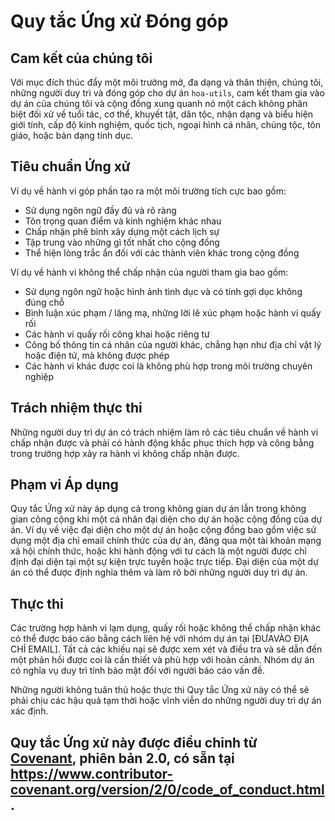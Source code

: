 # Quy tắc Ứng xử Đóng góp

## Cam kết của chúng tôi

Với mục đích thúc đẩy một môi trường mở, đa dạng và thân thiện, chúng tôi, những người duy trì và đóng góp cho dự án `hoa-utils`, cam kết tham gia vào dự án của chúng tôi và cộng đồng xung quanh nó một cách không phân biệt đối xử về tuổi tác, cơ thể, khuyết tật, dân tộc, nhận dạng và biểu hiện giới tính, cấp độ kinh nghiệm, quốc tịch, ngoại hình cá nhân, chủng tộc, tôn giáo, hoặc bản dạng tính dục.

## Tiêu chuẩn Ứng xử

Ví dụ về hành vi góp phần tạo ra một môi trường tích cực bao gồm:

* Sử dụng ngôn ngữ đầy đủ và rõ ràng
* Tôn trọng quan điểm và kinh nghiệm khác nhau
* Chấp nhận phê bình xây dựng một cách lịch sự
* Tập trung vào những gì tốt nhất cho cộng đồng
* Thể hiện lòng trắc ẩn đối với các thành viên khác trong cộng đồng

Ví dụ về hành vi không thể chấp nhận của người tham gia bao gồm:

* Sử dụng ngôn ngữ hoặc hình ảnh tình dục và có tính gợi dục không đúng chỗ
* Bình luận xúc phạm / lăng mạ, những lời lẽ xúc phạm hoặc hành vi quấy rối
* Các hành vi quấy rối công khai hoặc riêng tư
* Công bố thông tin cá nhân của người khác, chẳng hạn như địa chỉ vật lý hoặc điện tử, mà không được phép
* Các hành vi khác được coi là không phù hợp trong môi trường chuyên nghiệp

## Trách nhiệm thực thi

Những người duy trì dự án có trách nhiệm làm rõ các tiêu chuẩn về hành vi chấp nhận được và phải có hành động khắc phục thích hợp và công bằng trong trường hợp xảy ra hành vi không chấp nhận được.

## Phạm vi Áp dụng

Quy tắc Ứng xử này áp dụng cả trong không gian dự án lẫn trong không gian công cộng khi một cá nhân đại diện cho dự án hoặc cộng đồng của dự án. Ví dụ về việc đại diện cho một dự án hoặc cộng đồng bao gồm việc sử dụng một địa chỉ email chính thức của dự án, đăng qua một tài khoản mạng xã hội chính thức, hoặc khi hành động với tư cách là một người được chỉ định đại diện tại một sự kiện trực tuyến hoặc trực tiếp. Đại diện của một dự án có thể được định nghĩa thêm và làm rõ bởi những người duy trì dự án.

## Thực thi

Các trường hợp hành vi lạm dụng, quấy rối hoặc không thể chấp nhận khác có thể được báo cáo bằng cách liên hệ với nhóm dự án tại [ĐƯAVÀO ĐỊA CHỈ EMAIL]. Tất cả các khiếu nại sẽ được xem xét và điều tra và sẽ dẫn đến một phản hồi được coi là cần thiết và phù hợp với hoàn cảnh. Nhóm dự án có nghĩa vụ duy trì tính bảo mật đối với người báo cáo vấn đề.

Những người không tuân thủ hoặc thực thi Quy tắc Ứng xử này có thể sẽ phải chịu các hậu quả tạm thời hoặc vĩnh viễn do những người duy trì dự án xác định.

## Quy tắc Ứng xử này được điều chỉnh từ [Covenant](https://www.contributor-covenant.org), phiên bản 2.0, có sẵn tại https://www.contributor-covenant.org/version/2/0/code_of_conduct.html.